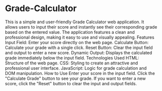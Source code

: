 # Grade-Calculator
This is a simple and user-friendly Grade Calculator web application. It allows users to input their score and instantly see their corresponding grade based on the entered value. The application features a clean and professional design, making it easy to use and visually appealing.
Features
Input Field: Enter your score directly on the web page.
Calculate Button: Calculate your grade with a single click.
Reset Button: Clear the input field and output to enter a new score.
Dynamic Output: Displays the calculated grade immediately below the input field.
Technologies Used
HTML: Structure of the web page.
CSS: Styling to create an attractive and professional user interface.
JavaScript: Logic for grade calculation and DOM manipulation.
How to Use
Enter your score in the input field.
Click the "Calculate Grade" button to see your grade.
If you want to enter a new score, click the "Reset" button to clear the input and output fields.
